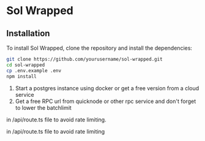 # Sol Wrapped

## Installation

To install Sol Wrapped, clone the repository and install the dependencies:

```bash
git clone https://github.com/yourusername/sol-wrapped.git
cd sol-wrapped
cp .env.example .env
npm install

```
1. Start a postgres instance using docker or get a free version from a cloud service
2. Get a free RPC url from quicknode or other rpc service and don't forget to lower the batchlimit
 
in /api/route.ts file to avoid rate limiting.
 
in /api/route.ts file to avoid rate limiting
